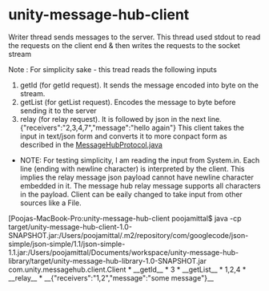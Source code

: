 # unity-message-hub-client

 Writer thread sends messages to the server. This thread used stdout to read the requests on the client end & then writes the requests to the socket stream
 
 Note : For simplicity sake - this tread reads the following inputs
 1. getId (for getId request). It sends the message encoded into byte on the stream.
 2. getList (for getList request). Encodes the message to byte before sending it to the server
 3. relay (for relay request). It is followed by json in the next line.
 {"receivers":"2,3,4,7","message":"hello again"}
    This client takes the input in text/json form and converts it to more conpact form as described in the [MessageHubProtocol.java](https://github.com/mittalpooja/unity-message-hub-library/blob/master/src/main/java/com/unity/messagehub/library/MessageHubProtocol.java)
    
* NOTE: For testing simplicity, I am reading the input from System.in. Each line (ending with newline character) is interpreted by the client. This implies the relay message json payload cannot have newline character embedded in it. The message hub relay message supports all characters in the payload. Client can be eaily changed to take input from other sources like a File.
    

<example run>
[Poojas-MacBook-Pro:unity-message-hub-client poojamittal$ java -cp target/unity-message-hub-client-1.0-SNAPSHOT.jar:/Users/poojamittal/.m2/repository/com/googlecode/json-simple/json-simple/1.1/json-simple-1.1.jar:/Users/poojamittal/Documents/workspace/unity-message-hub-library/target/unity-message-hub-library-1.0-SNAPSHOT.jar com.unity.messagehub.client.Client
* __getId__
* 3
* __getList__
* 1,2,4
* __relay__
* __{"receivers":"1,2","message":"some message"}__
<example run>
